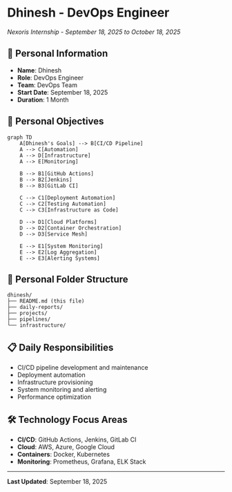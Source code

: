 # Dhinesh - DevOps Engineer
*Nexoris Internship - September 18, 2025 to October 18, 2025*

## 👤 Personal Information
- **Name**: Dhinesh
- **Role**: DevOps Engineer
- **Team**: DevOps Team
- **Start Date**: September 18, 2025
- **Duration**: 1 Month

## 🎯 Personal Objectives

```mermaid
graph TD
    A[Dhinesh's Goals] --> B[CI/CD Pipeline]
    A --> C[Automation]
    A --> D[Infrastructure]
    A --> E[Monitoring]
    
    B --> B1[GitHub Actions]
    B --> B2[Jenkins]
    B --> B3[GitLab CI]
    
    C --> C1[Deployment Automation]
    C --> C2[Testing Automation]
    C --> C3[Infrastructure as Code]
    
    D --> D1[Cloud Platforms]
    D --> D2[Container Orchestration]
    D --> D3[Service Mesh]
    
    E --> E1[System Monitoring]
    E --> E2[Log Aggregation]
    E --> E3[Alerting Systems]
```

## 📁 Personal Folder Structure

```
dhinesh/
├── README.md (this file)
├── daily-reports/
├── projects/
├── pipelines/
└── infrastructure/
```

## 📋 Daily Responsibilities
- CI/CD pipeline development and maintenance
- Deployment automation
- Infrastructure provisioning
- System monitoring and alerting
- Performance optimization

## 🛠️ Technology Focus Areas
- **CI/CD**: GitHub Actions, Jenkins, GitLab CI
- **Cloud**: AWS, Azure, Google Cloud
- **Containers**: Docker, Kubernetes
- **Monitoring**: Prometheus, Grafana, ELK Stack

---
**Last Updated**: September 18, 2025
